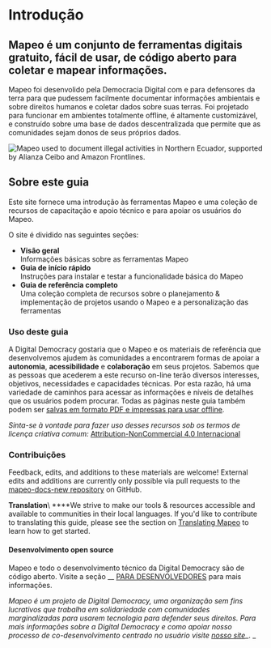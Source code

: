 # Introdução

## Mapeo é um conjunto de ferramentas digitais gratuito, fácil de usar, de código aberto para coletar e mapear informações.

Mapeo foi desenvolido pela Democracia Digital com e para defensores da terra para que pudessem facilmente documentar informações ambientais e sobre direitos humanos e coletar dados sobre suas terras. Foi projetado para funcionar em ambientes totalmente offline, é altamente customizável, e construído sobre uma base de dados descentralizada que permite que as comunidades sejam donos de seus próprios dados.

![Mapeo used to document illegal activities in Northern Ecuador, supported by Alianza Ceibo and Amazon Frontlines.](../.gitbook/assets/ac-siona2-1024x683.jpg)

## Sobre este guia

Este site fornece uma introdução às ferramentas Mapeo e uma coleção de recursos de capacitação e apoio técnico e para apoiar os usuários do Mapeo.

O site é dividido nas seguintes seções:

* **Visão geral**<br>Informações básicas sobre as ferramentas Mapeo
* **Guia de início rápido**<br> Instruções para instalar e testar a funcionalidade básica do Mapeo
* **Guia de referência completo**<br> Uma coleção completa de recursos sobre o planejamento & implementação de projetos usando o Mapeo e a personalização das ferramentas

### Uso deste guia

A Digital Democracy gostaria que o Mapeo e os materiais de referência que desenvolvemos ajudem às comunidades a encontrarem formas de apoiar a **autonomia**, **acessibilidade** e **colaboração** em seus projetos. Sabemos que as pessoas que acederem a este recurso on-line terão diversos interesses, objetivos, necessidades e capacidades técnicas. Por esta razão, há uma variedade de caminhos para acessar as informações e níveis de detalhes que os usuários podem procurar.  Todas as páginas neste guia também podem ser [salvas em formato PDF e impressas para usar offline](reference-guide/troubleshooting/saving-and-printing-mapeo-reference-materials.md).

_Sinta-se à vontade para fazer uso desses recursos sob os termos de licença criativa comum:_ [Attribution-NonCommercial 4.0 Internacional](https://creativecommons.org/licenses/by-nc/4.0/)&#x20;

### Contribuições

Feedback, edits, and additions to these materials are welcome! External edits and additions are currently only possible via pull requests to the [mapeo-docs-new repository](https://github.com/digidem/mapeo-docs-new) on GitHub.

**Translation**\ ****We strive to make our tools & resources accessible and available to communities in their local languages. If you'd like to contribute to translating this guide, please see the section on [Translating Mapeo](reference-guide/pre-launch-deployment-preparation/translating-mapeo-and-default-configurations.md) to learn how to get started.

#### Desenvolvimento open source

Mapeo e todo o desenvolvimento técnico da Digital Democracy são de código aberto. Visite a seção __ [PARA DESENVOLVEDORES](for-developers/untitled.md) <mark style="color:blue;"></mark> para mais informações.



_Mapeo é um projeto de Digital Democracy, uma organização sem fins lucrativos que trabalha em solidariedade com comunidades marginalizadas para usarem tecnologia para defender seus direitos. Para mais informações sobre a Digital Democracy e como apoiar nosso processo de co-desenvolvimento centrado no usuário visite_ [_nosso site_](https://www.digital-democracy.org)_. _
